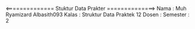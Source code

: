 <============== Stuktur Data Prakter ==============>
Nama         : Muh Ryamizard Albasith093
Kalas        : Struktur Data Praktek 12
Dosen        : 
Semester     : 2
